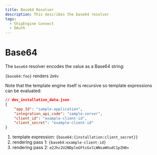 ```yaml
---
title: Base64 Resolver
description: This describes the base64 resolver
tags:
  - ShipEngine Connect
  - OAuth
---
```


# Base64

The `base64` resolver encodes the value as a Base64 string:

`{base64:foo}` renders `Zm9v`

Note that the template engine itself is recursive so template expressions
can be evaluated: 

```json
// dev_installation_data.json
{
    "app_Id": "sample-application",
    "integration_api_code": "sample-server",
    "client_id": "example-client-id",
    "client_secret": "example-client-id"
}
```

1. template expression: `{base64:{installation:client_secret}}`
1. rendering pass 1: `{base64:example-client-id}`
1. rendering pass 2: `e2Jhc2U2NDpleGFtcGxlLWNsaWVudC1pZH0=`
